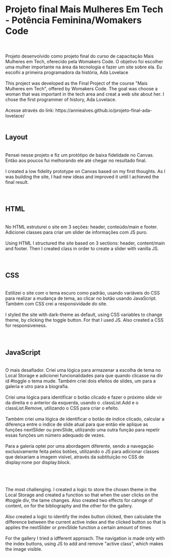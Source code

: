 <h1>Projeto final Mais Mulheres Em Tech - Potência Feminina/Womakers Code </h1>
<br>
<br>
 Projeto desenvolvido como projeto final do curso de capacitação Mais Mulheres em Tech, oferecido pela Womakers Code. O objetivo foi escolher uma mulher importante na área da tecnologia e fazer um site sobre ela. Eu escolhi a primeira programadora da história, Ada Lovelace
<br>
<br>
 This project was developed as the Final Project of the course "Mais Mulheres em Tech", offered by Womakers Code. The goal was choose a woman that was important in the tech area and creat a web site about her. I chose the first programmer of history, Ada Lovelace.
<br>
<br>
Acesse através do link: https://anniealves.github.io/projeto-final-ada-lovelace/
<br>
<br>
<h2>Layout</h2>
<br>
Pensei nesse projeto e fiz um protótipo de baixa fidelidade no Canvas. Então aos poucos fui melhorando ele até chegar no resultado final.
<br>
<br>
I created a low fidelity prototype on Canvas based on my first thoughts. As I was building the site, I had new ideas and improved  it until I achieved the final result.
<br>
<br>
<br>
<h2>HTML</h2>
<br>
No HTML estruturei o site em 3 seções: header, conteúdo/main e footer. Adicionei classes para criar um slider de informações com JS puro.
<br>
<br>
Using HTML I structured the site based on 3 sections: header, content/main and footer. Then I created class in order to create a slider with vanilla JS.
<br>
<br>
<br>
<h2>CSS</h2>
<br>
Estilizei o site com o tema escuro como padrão, usando variáveis do CSS para realizar a mudança de tema, ao clicar no botão usando JavaScript. Também com CSS crei a responsividade do site.
<br>
<br>
I styled the site with dark-theme as default, using CSS variables to change theme, by clicking the toggle button. For that I used JS. Also created a CSS for responsiveness.
<br>
<br>
<br>
<h2>JavaScript</h2>
<br>
O mais desafiador. Criei uma lógica para armazenar a escolha de tema no Local Storage e adicionei funcionalidades para que quando clicasse na div id #toggle o tema mude. Também criei dois efeitos de slides, um para a galeria e utro para a biografia.
<br>
<br>
Criei uma lógica para identificar o botão clicado e fazer o próximo slide vir da direita e o anterior da esquerda, usando o .classList.Add e o classList.Remove, utilizando o CSS para criar o efeito.
<br>
<br>
Também criei uma lógica de identificar o botão de índice clicado, calcular a diferença entre o indíce de slide atual para que então ele aplique as funções nextSlider ou prevSlide, utilizando uma outra função para repetir essas funções um número adequado de vezes.
<br>
<br>
Para a galeria optei por uma abordagem diferente, sendo a navegação exclusivamente feita pelos botões, utilizando o JS para adicionar classes que deixariam a imagem visível, através da subtituição no CSS de display:none por display:block.
<br>
<br>
<br>
<br>
<br>
The most challenging. I created a logic to store the chosen theme in the Local Storage and created a function so that when the user clicks on the #toggle div, the tame changes. Also created two effects for cahnge of content, on for the bibliography and the other for the gallery.
<br>
<br>
Also created a logic to identify the index button clicked, then calculate the difference between the current active index and the clicked button so that is applies the nextSlider or prevSlide function a certain amount of times
<br>
<br>
For the gallery I tried a idfferent approach. The navigation is made only with the index buttons, using JS to add and remove "active class", which makes the image visible.




